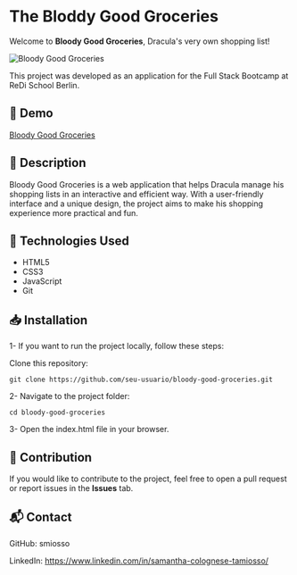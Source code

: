 # The Bloddy Good Groceries

Welcome to **Bloody Good Groceries**, Dracula's very own shopping list!

![Bloody Good Groceries](/cover.png)


This project was developed as an application for the Full Stack Bootcamp at ReDi School Berlin.

## 🔗 Demo

[Bloody Good Groceries](https://smiosso.github.io/bloody-good-groceries/)

## 📌 Description

Bloody Good Groceries is a web application that helps Dracula manage his shopping lists in an interactive and efficient way. With a user-friendly interface and a unique design, the project aims to make his shopping experience more practical and fun.

## 🚀 Technologies Used

- HTML5
- CSS3
- JavaScript
- Git

## 📥 Installation

1- If you want to run the project locally, follow these steps:

Clone this repository:

```git clone https://github.com/seu-usuario/bloody-good-groceries.git```

2- Navigate to the project folder:

```cd bloody-good-groceries```

3- Open the index.html file in your browser.

## 📌 Contribution

If you would like to contribute to the project, feel free to open a pull request or report issues in the **Issues** tab.

## 📬 Contact

GitHub: smiosso

LinkedIn: https://www.linkedin.com/in/samantha-colognese-tamiosso/

